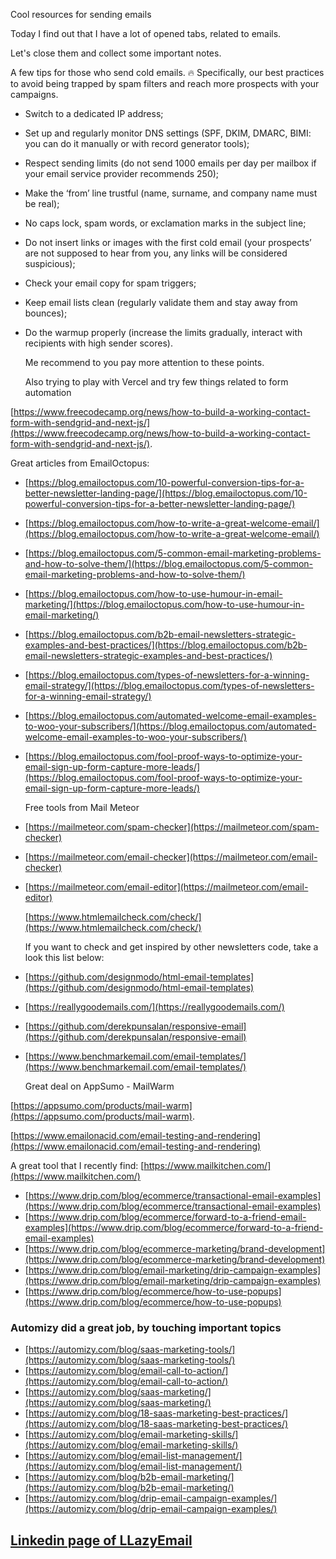 Cool resources for sending emails


 Today I find out that I have a lot of opened tabs, related to emails.

  Let's close them and collect some important notes.

  A few tips for those who send cold emails. 🔥 Specifically, our best practices to avoid being trapped by spam filters and reach more prospects with your campaigns.



* Switch to a dedicated IP address;
* Set up and regularly monitor DNS settings (SPF, DKIM, DMARC, BIMI: you can do it manually or with record generator tools);
* Respect sending limits (do not send 1000 emails per day per mailbox if your email service provider recommends 250);
* Make the ‘from’ line trustful (name, surname, and company name must be real);
* No caps lock, spam words, or exclamation marks in the subject line;
* Do not insert links or images with the first cold email (your prospects’ are not supposed to hear from you, any links will be considered suspicious);
* Check your email copy for spam triggers;
* Keep email lists clean (regularly validate them and stay away from bounces);
* Do the warmup properly (increase the limits gradually, interact with recipients with high sender scores).

  Me recommend to you pay more attention to these points.

  Also trying to play with Vercel and try few things related to form automation

[https://www.freecodecamp.org/news/how-to-build-a-working-contact-form-with-sendgrid-and-next-js/](https://www.freecodecamp.org/news/how-to-build-a-working-contact-form-with-sendgrid-and-next-js/).

  Great articles from EmailOctopus:
* [https://blog.emailoctopus.com/10-powerful-conversion-tips-for-a-better-newsletter-landing-page/](https://blog.emailoctopus.com/10-powerful-conversion-tips-for-a-better-newsletter-landing-page/)
* [https://blog.emailoctopus.com/how-to-write-a-great-welcome-email/](https://blog.emailoctopus.com/how-to-write-a-great-welcome-email/)
* [https://blog.emailoctopus.com/5-common-email-marketing-problems-and-how-to-solve-them/](https://blog.emailoctopus.com/5-common-email-marketing-problems-and-how-to-solve-them/)
* [https://blog.emailoctopus.com/how-to-use-humour-in-email-marketing/](https://blog.emailoctopus.com/how-to-use-humour-in-email-marketing/)
* [https://blog.emailoctopus.com/b2b-email-newsletters-strategic-examples-and-best-practices/](https://blog.emailoctopus.com/b2b-email-newsletters-strategic-examples-and-best-practices/)
* [https://blog.emailoctopus.com/types-of-newsletters-for-a-winning-email-strategy/](https://blog.emailoctopus.com/types-of-newsletters-for-a-winning-email-strategy/)
* [https://blog.emailoctopus.com/automated-welcome-email-examples-to-woo-your-subscribers/](https://blog.emailoctopus.com/automated-welcome-email-examples-to-woo-your-subscribers/)
* [https://blog.emailoctopus.com/fool-proof-ways-to-optimize-your-email-sign-up-form-capture-more-leads/](https://blog.emailoctopus.com/fool-proof-ways-to-optimize-your-email-sign-up-form-capture-more-leads/)

  Free tools from Mail Meteor

* [https://mailmeteor.com/spam-checker](https://mailmeteor.com/spam-checker)
* [https://mailmeteor.com/email-checker](https://mailmeteor.com/email-checker)
* [https://mailmeteor.com/email-editor](https://mailmeteor.com/email-editor)

  [https://www.htmlemailcheck.com/check/](https://www.htmlemailcheck.com/check/)

  If you want to check and get inspired by other newsletters code, take a look this list below:



* [https://github.com/designmodo/html-email-templates](https://github.com/designmodo/html-email-templates)
* [https://reallygoodemails.com/](https://reallygoodemails.com/)
* [https://github.com/derekpunsalan/responsive-email](https://github.com/derekpunsalan/responsive-email)
* [https://www.benchmarkemail.com/email-templates/](https://www.benchmarkemail.com/email-templates/)

  Great deal on AppSumo - MailWarm

[https://appsumo.com/products/mail-warm](https://appsumo.com/products/mail-warm).

[https://www.emailonacid.com/email-testing-and-rendering](https://www.emailonacid.com/email-testing-and-rendering)

  A great tool that I recently find: [https://www.mailkitchen.com/](https://www.mailkitchen.com/)

* [https://www.drip.com/blog/ecommerce/transactional-email-examples](https://www.drip.com/blog/ecommerce/transactional-email-examples)
* [https://www.drip.com/blog/ecommerce/forward-to-a-friend-email-examples](https://www.drip.com/blog/ecommerce/forward-to-a-friend-email-examples)
* [https://www.drip.com/blog/ecommerce-marketing/brand-development](https://www.drip.com/blog/ecommerce-marketing/brand-development)
* [https://www.drip.com/blog/email-marketing/drip-campaign-examples](https://www.drip.com/blog/email-marketing/drip-campaign-examples)
* [https://www.drip.com/blog/ecommerce/how-to-use-popups](https://www.drip.com/blog/ecommerce/how-to-use-popups)  

### Automizy did a great job, by touching important topics
* [https://automizy.com/blog/saas-marketing-tools/](https://automizy.com/blog/saas-marketing-tools/)
* [https://automizy.com/blog/email-call-to-action/](https://automizy.com/blog/email-call-to-action/)
* [https://automizy.com/blog/saas-marketing/](https://automizy.com/blog/saas-marketing/)
* [https://automizy.com/blog/18-saas-marketing-best-practices/](https://automizy.com/blog/18-saas-marketing-best-practices/)
* [https://automizy.com/blog/email-marketing-skills/](https://automizy.com/blog/email-marketing-skills/)
* [https://automizy.com/blog/email-list-management/](https://automizy.com/blog/email-list-management/)
* [https://automizy.com/blog/b2b-email-marketing/](https://automizy.com/blog/b2b-email-marketing/)
* [https://automizy.com/blog/drip-email-campaign-examples/](https://automizy.com/blog/drip-email-campaign-examples/)


## [Linkedin page of LLazyEmail](https://www.linkedin.com/company/llazyemail/)
